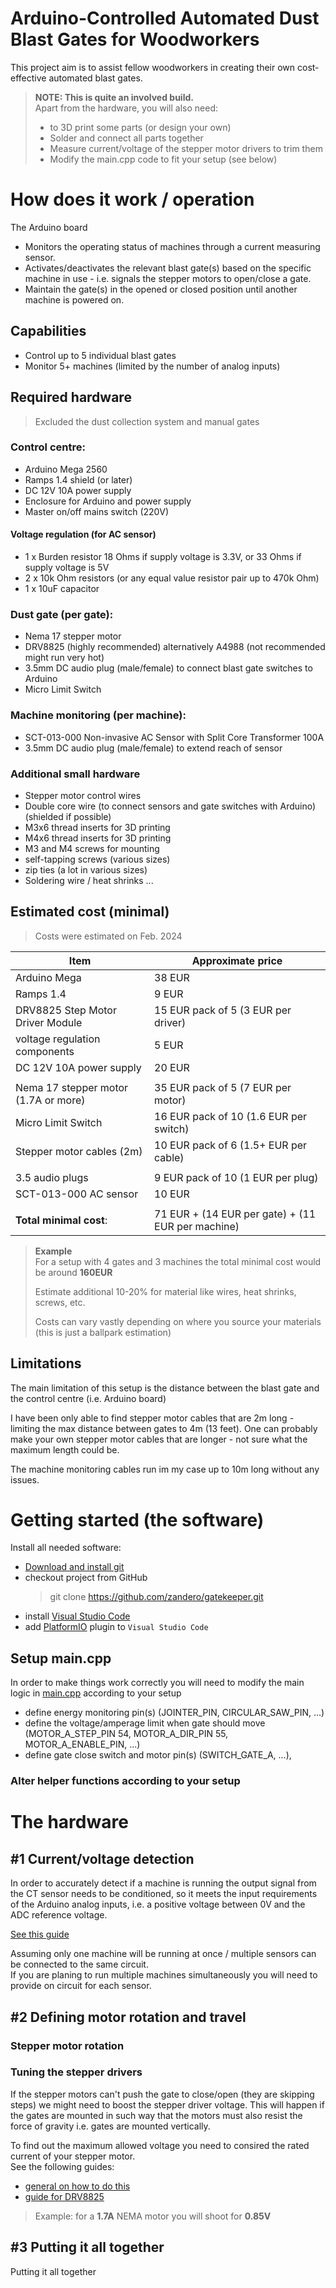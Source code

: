 # Arduino-Controlled Automated Dust Blast Gates for Woodworkers

This project aim is to assist fellow woodworkers in creating their own cost-effective automated blast gates.

> **NOTE: This is quite an involved build.**  
> Apart from the hardware, you will also need:
> - to 3D print some parts (or design your own)   
> - Solder and connect all parts together
> - Measure current/voltage of the stepper motor drivers to trim them  
> - Modify the main.cpp code to fit your setup (see below)

# How does it work / operation
The Arduino board 
- Monitors the operating status of machines through a current measuring sensor.
- Activates/deactivates the relevant blast gate(s) based on the specific machine in use - i.e. signals the stepper motors to open/close a gate.
- Maintain the gate(s) in the opened or closed position until another machine is powered on.

## Capabilities

- Control up to 5 individual blast gates
- Monitor 5+ machines (limited by the number of analog inputs)

## Required hardware

> Excluded the dust collection system and manual gates

### Control centre:

- Arduino Mega 2560
- Ramps 1.4 shield (or later)
- DC 12V 10A power supply
- Enclosure for Arduino and power supply
- Master on/off mains switch (220V)

#### Voltage regulation (for AC sensor)

- 1 x Burden resistor 18 Ohms if supply voltage is 3.3V, or 33 Ohms if supply voltage is 5V
- 2 x 10k Ohm resistors (or any equal value resistor pair up to 470k Ohm)
- 1 x 10uF capacitor

### Dust gate (per gate):

- Nema 17 stepper motor
- DRV8825 (highly recommended) alternatively A4988 (not recommended might run very hot)
- 3.5mm DC audio plug (male/female) to connect blast gate switches to Arduino
- Micro Limit Switch

### Machine monitoring (per machine):

- SCT-013-000 Non-invasive AC Sensor with Split Core Transformer 100A
- 3.5mm DC audio plug (male/female) to extend reach of sensor

### Additional small hardware
- Stepper motor control wires
- Double core wire (to connect sensors and gate switches with Arduino) (shielded if possible)
- M3x6 thread inserts for 3D printing
- M4x6 thread inserts for 3D printing
- M3 and M4 screws for mounting
- self-tapping screws (various sizes)
- zip ties (a lot in various sizes)
- Soldering wire / heat shrinks ...

## Estimated cost (minimal)

> Costs were estimated on Feb. 2024

| Item                                 | Approximate price                                 |
|--------------------------------------|---------------------------------------------------|
| Arduino Mega                         | 38 EUR                                            |
| Ramps 1.4                            | 9 EUR                                             | 
| DRV8825 Step Motor Driver Module     | 15 EUR pack of 5 (3 EUR per driver)               |
| voltage regulation components        | 5 EUR                                             |
| DC 12V 10A power supply              | 20 EUR                                            |
|                                      |                                                   |
| Nema 17 stepper motor (1.7A or more) | 35 EUR pack of 5 (7 EUR per motor)                |
| Micro Limit Switch                   | 16 EUR pack of 10 (1.6 EUR per switch)            |
| Stepper motor cables (2m)            | 10 EUR pack of 6 (1.5+ EUR per cable)             |
|                                      |                                                   |
| 3.5 audio plugs                      | 9 EUR pack of 10 (1 EUR per plug)                 |
| SCT-013-000 AC sensor                | 10 EUR                                            |
|                                      |                                                   |
| **Total minimal cost**:              | 71 EUR + (14 EUR per gate) + (11 EUR per machine) |

> **Example**  
> For a setup with 4 gates and 3 machines the total minimal cost would be around **160EUR**
>
> Estimate additional 10-20% for material like wires, heat shrinks, screws, etc.
> 
> Costs can vary vastly depending on where you source your materials (this is just a ballpark estimation) 

## Limitations

The main limitation of this setup is the distance between the blast gate and the control centre (i.e. Arduino board)

I have been only able to find stepper motor cables that are 2m long - limiting the max distance between gates to 4m (13
feet). One can probably make your own stepper motor cables that are longer - not sure what the maximum length could be.

The machine monitoring cables run im my case up to 10m long without any issues.

# Getting started (the software)

Install all needed software:
- [Download and install git](https://git-scm.com/downloads) 
- checkout project from GitHub  
  > git clone https://github.com/zandero/gatekeeper.git
- install [Visual Studio Code](https://code.visualstudio.com/download)
- add [PlatformIO](https://platformio.org/install/ide?install=vscode) plugin to `Visual Studio Code`


## Setup main.cpp 
In order to make things work correctly you will need to modify the main logic in [main.cpp](./src/GateKeeper/main.cpp) according to your setup

- define energy monitoring pin(s) (JOINTER_PIN, CIRCULAR_SAW_PIN, ...)
- define the voltage/amperage limit when gate should move (MOTOR_A_STEP_PIN 54, MOTOR_A_DIR_PIN 55, MOTOR_A_ENABLE_PIN, ...) 
- define gate close switch and motor pin(s) (SWITCH_GATE_A, ...), 

### Alter helper functions according to your setup


# The hardware

## #1 Current/voltage detection
In order to accurately detect if a machine is running the output signal from the CT sensor needs to be conditioned, so it 
meets the input requirements of the Arduino analog inputs, i.e. a positive voltage between 0V and the ADC reference voltage.

[See this guide](https://docs.openenergymonitor.org/electricity-monitoring/ct-sensors/how-to-build-an-arduino-energy-monitor-measuring-current-only.html)

Assuming only one machine will be running at once / multiple sensors can be connected to the same circuit.   
If you are planing to run multiple machines simultaneously you will need to provide on circuit for each sensor.

## #2 Defining motor rotation and travel
### Stepper motor rotation

### Tuning the stepper drivers
If the stepper motors can't push the gate to close/open (they are skipping steps) we might need to boost the stepper driver voltage.
This will happen if the gates are mounted in such way that the motors must also resist the force of gravity i.e. gates are mounted vertically.

To find out the maximum allowed voltage you need to consired the rated current of your stepper motor.  
See the following guides:
- [general on how to do this](https://www.youtube.com/watch?v=BV-ouxhZamI)  
- [guide for DRV8825](https://lastminuteengineers.com/drv8825-stepper-motor-driver-arduino-tutorial/)

> Example: for a **1.7A** NEMA motor you will shoot for **0.85V** 

## #3 Putting it all together 
Putting it all together